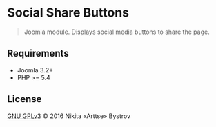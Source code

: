 # Social Share Buttons

> Joomla module. Displays social media buttons to share the page.

## Requirements

- Joomla 3.2+
- PHP >= 5.4


## License

[GNU GPLv3](http://www.gnu.org/licenses/gpl-3.0.en.html) &copy; 2016 Nikita «Arttse» Bystrov